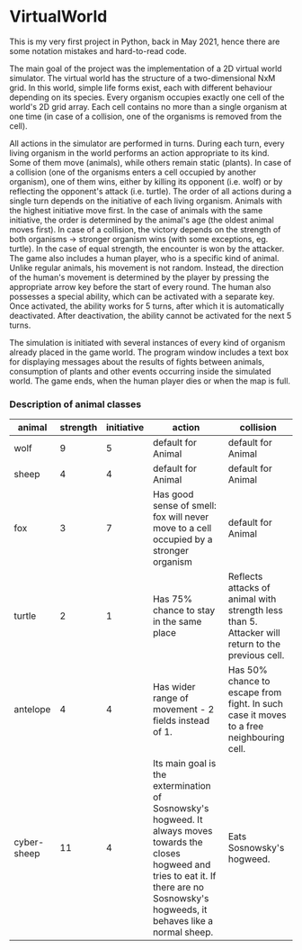 # VirtualWorld


This is my very first project in Python, back in May 2021, hence there are some notation mistakes and hard-to-read code. 

The main goal of the project was the implementation of a 2D virtual world simulator. The virtual
world has the structure of a two-dimensional NxM grid. In this world, simple life
forms exist, each with different behaviour depending on its species. Every organism
occupies exactly one cell of the world's 2D grid array. Each cell contains no more
than a single organism at one time (in case of a collision, one of the organisms is
removed from the cell).

All actions in the simulator are performed in turns. During each turn, every living
organism in the world performs an action appropriate to its kind. Some of them
move (animals), while others remain static (plants). In case of a collision (one of the
organisms enters a cell occupied by another organism), one of them wins, either by killing its
opponent (i.e. wolf) or by reflecting the opponent's attack (i.e. turtle). The order of all actions
during a single turn depends on the initiative of each living organism. Animals with the
highest initiative move first. In the case of animals with the same initiative, the order is
determined by the animal's age (the oldest animal moves first). In case of a collision, the
victory depends on the strength of both organisms -> stronger organism wins (with some
exceptions, eg. turtle). In the case of equal strength, the encounter is won by the attacker. The
game also includes a human player, who is a specific kind of animal. Unlike regular
animals, his movement is not random. Instead, the direction of the human's movement is
determined by the player by pressing the appropriate arrow key before the start of every
round. The human also possesses a special ability,
which can be activated with a separate key. Once activated, the ability works for 5 turns,
after which it is automatically deactivated. After deactivation, the ability cannot be activated
for the next 5 turns. 

The simulation is initiated with several instances of every kind of
organism already placed in the game world. The program window includes a text box
for displaying messages about the results of fights between animals, consumption of plants
and other events occurring inside the simulated world.
The game ends, when the human player dies or when the map is full.

### Description of animal classes

| animal | strength | initiative | action | collision |
| --- | --- | --- | --- | --- | 
| wolf | 9 | 5 | default for Animal | default for Animal |
| sheep | 4 | 4 | default for Animal | default for Animal |
| fox | 3 | 7 | Has good sense of smell: fox will never move to a cell occupied by a stronger organism | default for Animal |
| turtle | 2 | 1 | Has 75% chance to stay in the same place | Reflects attacks of animal with strength less than 5. Attacker will return to the previous cell. |
| antelope | 4 | 4 | Has wider range of movement - 2 fields instead of 1. | Has 50% chance to escape from fight. In such case it moves to a free neighbouring cell. |
| cyber-sheep | 11 | 4 | Its main goal is the extermination of Sosnowsky's hogweed. It always moves towards the closes hogweed and tries to eat it. If there are no Sosnowsky's hogweeds, it behaves like a normal sheep. | Eats Sosnowsky's hogweed. |

